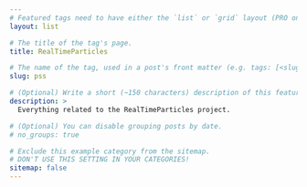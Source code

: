```yaml
---
# Featured tags need to have either the `list` or `grid` layout (PRO only).
layout: list

# The title of the tag's page.
title: RealTimeParticles

# The name of the tag, used in a post's front matter (e.g. tags: [<slug>]).
slug: pss

# (Optional) Write a short (~150 characters) description of this featured tag.
description: >
  Everything related to the RealTimeParticles project. 

# (Optional) You can disable grouping posts by date.
# no_groups: true

# Exclude this example category from the sitemap.
# DON'T USE THIS SETTING IN YOUR CATEGORIES!
sitemap: false
---
```

